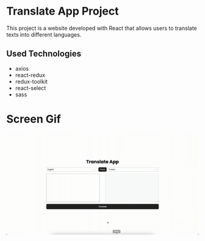 <h1>Translate App Project</h1>

<p>This project is a website developed with React that allows users to translate texts into different languages.</p>

<h2>Used Technologies</h2>

<ul>

<li>axios</li>
<li>react-redux</li>
<li>redux-toolkit</li>
<li>react-select</li>
<li>sass</li>

</ul>

<h1>Screen Gif</h1>

<img src="/public/translateapp.gif" />
